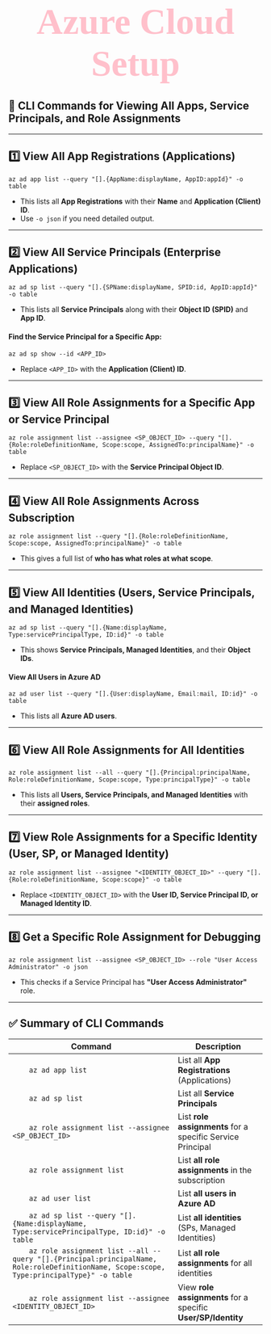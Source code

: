 <!DOCTYPE html>
<html>
<head>
<style>
  .center {
    text-align: center;
  }
  .pink-cursive {
    color: pink;
    font-family: "Brush Script MT", cursive;
    font-size: 72px;
    font-weight: bold;
  }
</style>
</head>
<body>

<div class="center">
  <span class="pink-cursive">Azure Cloud Setup</span>
</div>

</body>
</html>

## **🔹 CLI Commands for Viewing All Apps, Service Principals, and Role Assignments**

---

## **1️⃣ View All App Registrations (Applications)**
    az ad app list --query "[].{AppName:displayName, AppID:appId}" -o table

- This lists all **App Registrations** with their **Name** and **Application (Client) ID**.
- Use `-o json` if you need detailed output.

---

## **2️⃣ View All Service Principals (Enterprise Applications)**
    az ad sp list --query "[].{SPName:displayName, SPID:id, AppID:appId}" -o table

- This lists all **Service Principals** along with their **Object ID (SPID)** and **App ID**.

#### **Find the Service Principal for a Specific App:**
    az ad sp show --id <APP_ID>

- Replace `<APP_ID>` with the **Application (Client) ID**.

---

## **3️⃣ View All Role Assignments for a Specific App or Service Principal**
    az role assignment list --assignee <SP_OBJECT_ID> --query "[].{Role:roleDefinitionName, Scope:scope, AssignedTo:principalName}" -o table

- Replace `<SP_OBJECT_ID>` with the **Service Principal Object ID**.

---

## **4️⃣ View All Role Assignments Across Subscription**
    az role assignment list --query "[].{Role:roleDefinitionName, Scope:scope, AssignedTo:principalName}" -o table

- This gives a full list of **who has what roles at what scope**.

---

## **5️⃣ View All Identities (Users, Service Principals, and Managed Identities)**
    az ad sp list --query "[].{Name:displayName, Type:servicePrincipalType, ID:id}" -o table

- This shows **Service Principals, Managed Identities**, and their **Object IDs**.

#### **View All Users in Azure AD**
    az ad user list --query "[].{User:displayName, Email:mail, ID:id}" -o table

- This lists all **Azure AD users**.

---

## **6️⃣ View All Role Assignments for All Identities**
    az role assignment list --all --query "[].{Principal:principalName, Role:roleDefinitionName, Scope:scope, Type:principalType}" -o table

- This lists all **Users, Service Principals, and Managed Identities** with their **assigned roles**.

---

## **7️⃣ View Role Assignments for a Specific Identity (User, SP, or Managed Identity)**
    az role assignment list --assignee "<IDENTITY_OBJECT_ID>" --query "[].{Role:roleDefinitionName, Scope:scope}" -o table

- Replace `<IDENTITY_OBJECT_ID>` with the **User ID, Service Principal ID, or Managed Identity ID**.

---

## **8️⃣ Get a Specific Role Assignment for Debugging**
    az role assignment list --assignee <SP_OBJECT_ID> --role "User Access Administrator" -o json

- This checks if a Service Principal has **"User Access Administrator"** role.

---

## **✅ Summary of CLI Commands**
| **Command** | **Description** |
|-------------|----------------|
| `    az ad app list` | List all **App Registrations** (Applications) |
| `    az ad sp list` | List all **Service Principals** |
| `    az role assignment list --assignee <SP_OBJECT_ID>` | List **role assignments** for a specific Service Principal |
| `    az role assignment list` | List **all role assignments** in the subscription |
| `    az ad user list` | List **all users in Azure AD** |
| `    az ad sp list --query "[].{Name:displayName, Type:servicePrincipalType, ID:id}" -o table` | List **all identities** (SPs, Managed Identities) |
| `    az role assignment list --all --query "[].{Principal:principalName, Role:roleDefinitionName, Scope:scope, Type:principalType}" -o table` | List **all role assignments** for all identities |
| `    az role assignment list --assignee <IDENTITY_OBJECT_ID>` | View **role assignments** for a specific **User/SP/Identity** |

